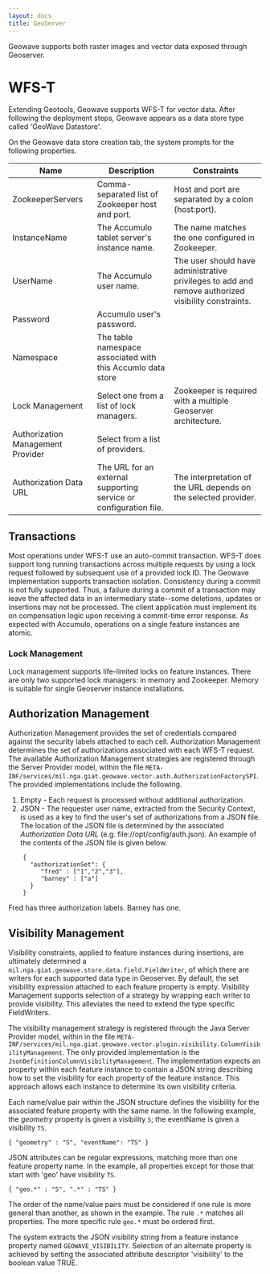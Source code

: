 ```yaml
---
layout: docs
title: GeoServer
---
```


Geowave supports both raster images and vector data exposed through Geoserver.  
  
# WFS-T

Extending Geotools, Geowave supports WFS-T for vector data.   After following the deployment steps, Geowave appears as a data store type called 'GeoWave Datastore'.

On the Geowave data store creation tab, the system prompts for the following properties.

|Name | Description | Constraints |
| --- | --- | --- |
| ZookeeperServers | Comma-separated list of Zookeeper host and port. | Host and port are separated by a colon (host:port). |
| InstanceName | The Accumulo tablet server's instance name. | The name matches the one configured in Zookeeper. |
| UserName | The Accumulo user name.  | The user should have administrative privileges to add and remove authorized visibility constraints. |
| Password | Accumulo user's password. | |
| Namespace | The table namespace associated with this Accumlo data store | |
| Lock Management | Select one from a list of lock managers. | Zookeeper is required with a multiple Geoserver architecture. |
| Authorization Management Provider | Select from a list of providers. |
| Authorization Data URL |  The URL for an external supporting service or configuration file. | The interpretation of the URL depends on the selected provider. |
 
 ## Transactions

Most operations under WFS-T use an auto-commit transaction.  WFS-T does support long running transactions across multiple requests by using a lock request followed by subsequent use of a provided lock ID.  The Geowave implementation supports transaction isolation.  Consistency during a commit is not fully supported.  Thus, a failure during a commit of a transaction may leave the affected data in an intermediary state--some deletions, updates or insertions may not be processed.  The client application must implement its on compensation logic upon receiving a commit-time error response. As expected with Accumulo, operations on a single feature instances are atomic.
 
 ### Lock Management
 
Lock management supports life-limited locks on feature instances.  There are only two supported lock managers: in memory and Zookeeper.  Memory is suitable for single Geoserver instance installations.
 
## Authorization Management
 
Authorization Management provides the set of credentials compared against the security labels attached to each cell.  Authorization Management determines the set of authorizations associated with each WFS-T request.  The available Authorization Management strategies are registered through the Server Provider model, within the file `META-INF/services/mil.nga.giat.geowave.vector.auth.AuthorizationFactorySPI`.  The provided implementations include the following.

1. Empty - Each request is processed without additional authorization.
2. JSON -  The requester user name, extracted from the Security Context, is used as a key to find the user's set of authorizations from a JSON file. The location of the JSON file is determined by the associated *Authorization Data URL* (e.g. file://opt/config/auth.json).  An example of the contents of the JSON file is given below.

```
    {
      "authorizationSet": {
         "fred" : ["1","2","3"],
         "barney" : ["a"]
      }
    }
```

Fred has three authorization labels.  Barney has one.
 
## Visibility Management
 
 Visibility constraints, applied to feature instances during insertions, are ultimately determined a `mil.nga.giat.geowave.store.data.field.FieldWriter`, of which there are writers for each supported data type in Geoserver. By default, the set visibility expression attached to each feature property is empty.  Visibility Management supports selection of a strategy by wrapping each writer to provide visibility.  This alleviates the need to extend the type specific FieldWriters.
 
 The visibility management strategy is registered through the Java Server Provider model, within in the file `META-INF/services/mil.nga.giat.geowave.vector.plugin.visibility.ColumnVisibilityManagement`.  The only provided implementation is the `JsonDefinitionColumnVisibilityManagement`.  The implementation expects an property within each feature instance to contain a JSON string describing how to set the visibility for each property of the feature instance.  This approach allows each instance to determine its own visibility criteria. 

Each name/value pair within the JSON structure defines the visibility for the associated feature property with the same name.  In the following example, the *geometry* property is given a visibility `S`; the eventName is given a visibility `TS`.

```
{ "geometry" : "S", "eventName": "TS" }
```

JSON attributes can be regular expressions, matching more than one feature property name. In the example, all properties except for those that start with 'geo' have visibility `TS`.

 ```
 { "geo.*" : "S", ".*" : "TS" }
 ```
 
 The order of the name/value pairs must be considered if one rule is more general than another, as shown in the example. The rule `.*` matches all properties. The more specific rule `geo.*` must be ordered first.

 The system extracts the JSON visibility string from a feature instance property named `GEOWAVE_VISIBILITY`.  Selection of an alternate property is achieved by setting the associated attribute descriptor 'visibility' to the boolean value TRUE.  
 
 
 
